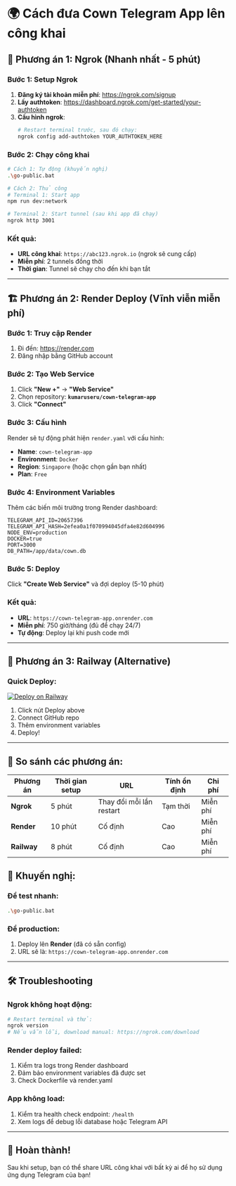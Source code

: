 # 🌍 Cách đưa Cown Telegram App lên công khai

## 🚀 Phương án 1: Ngrok (Nhanh nhất - 5 phút)

### Bước 1: Setup Ngrok

1. **Đăng ký tài khoản miễn phí**: https://ngrok.com/signup
2. **Lấy authtoken**: https://dashboard.ngrok.com/get-started/your-authtoken
3. **Cấu hình ngrok**:
    ```bash
    # Restart terminal trước, sau đó chạy:
    ngrok config add-authtoken YOUR_AUTHTOKEN_HERE
    ```

### Bước 2: Chạy công khai

```bash
# Cách 1: Tự động (khuyến nghị)
.\go-public.bat

# Cách 2: Thủ công
# Terminal 1: Start app
npm run dev:network

# Terminal 2: Start tunnel (sau khi app đã chạy)
ngrok http 3001
```

### Kết quả:

- **URL công khai**: `https://abc123.ngrok.io` (ngrok sẽ cung cấp)
- **Miễn phí**: 2 tunnels đồng thời
- **Thời gian**: Tunnel sẽ chạy cho đến khi bạn tắt

---

## 🏗️ Phương án 2: Render Deploy (Vĩnh viễn miễn phí)

### Bước 1: Truy cập Render

1. Đi đến: https://render.com
2. Đăng nhập bằng GitHub account

### Bước 2: Tạo Web Service

1. Click **"New +"** → **"Web Service"**
2. Chọn repository: **`kumaruseru/cown-telegram-app`**
3. Click **"Connect"**

### Bước 3: Cấu hình

Render sẽ tự động phát hiện `render.yaml` với cấu hình:

- **Name**: `cown-telegram-app`
- **Environment**: `Docker`
- **Region**: `Singapore` (hoặc chọn gần bạn nhất)
- **Plan**: `Free`

### Bước 4: Environment Variables

Thêm các biến môi trường trong Render dashboard:

```
TELEGRAM_API_ID=20657396
TELEGRAM_API_HASH=2efea0a1f070994045dfa4e82d604996
NODE_ENV=production
DOCKER=true
PORT=3000
DB_PATH=/app/data/cown.db
```

### Bước 5: Deploy

Click **"Create Web Service"** và đợi deploy (5-10 phút)

### Kết quả:

- **URL**: `https://cown-telegram-app.onrender.com`
- **Miễn phí**: 750 giờ/tháng (đủ để chạy 24/7)
- **Tự động**: Deploy lại khi push code mới

---

## 📱 Phương án 3: Railway (Alternative)

### Quick Deploy:

[![Deploy on Railway](https://railway.app/button.svg)](https://railway.app/template/your-template)

1. Click nút Deploy above
2. Connect GitHub repo
3. Thêm environment variables
4. Deploy!

---

## 🔧 So sánh các phương án:

| Phương án   | Thời gian setup | URL                      | Tính ổn định | Chi phí  |
| ----------- | --------------- | ------------------------ | ------------ | -------- |
| **Ngrok**   | 5 phút          | Thay đổi mỗi lần restart | Tạm thời     | Miễn phí |
| **Render**  | 10 phút         | Cố định                  | Cao          | Miễn phí |
| **Railway** | 8 phút          | Cố định                  | Cao          | Miễn phí |

## 🎯 Khuyến nghị:

### Để test nhanh:

```bash
.\go-public.bat
```

### Để production:

1. Deploy lên **Render** (đã có sẵn config)
2. URL sẽ là: `https://cown-telegram-app.onrender.com`

---

## 🛠️ Troubleshooting

### Ngrok không hoạt động:

```bash
# Restart terminal và thử:
ngrok version
# Nếu vẫn lỗi, download manual: https://ngrok.com/download
```

### Render deploy failed:

1. Kiểm tra logs trong Render dashboard
2. Đảm bảo environment variables đã được set
3. Check Dockerfile và render.yaml

### App không load:

1. Kiểm tra health check endpoint: `/health`
2. Xem logs để debug lỗi database hoặc Telegram API

---

## 🎉 Hoàn thành!

Sau khi setup, bạn có thể share URL công khai với bất kỳ ai để họ sử dụng ứng dụng Telegram của bạn!
